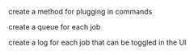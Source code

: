 create a method for plugging in commands

create a queue for each job

create a log for each job that can be toggled in the UI
